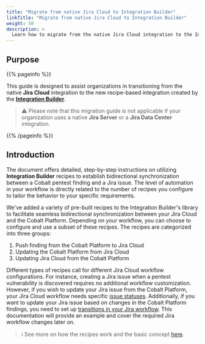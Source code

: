 ```yaml
---
title: "Migrate from native Jira Cloud to Integration Builder"
linkTitle: "Migrate from native Jira Cloud to Integration Builder"
weight: 50
description: >
  Learn how to migrate from the native Jira Cloud integration to the Integration Builder.
---
```


## Purpose

{{% pageinfo %}}

This guide is designed to assist organizations in transitioning from the native **Jira Cloud** integration to the new recipe-based integration created by the [**Integration Builder**](https://docs.cobalt.io/integrations/integrationbuilder/).

> ⚠️ Please note that this migration guide is not applicable if your organization uses a native **Jira Server** or a **Jira Data Center** integration.

{{% /pageinfo %}}

## Introduction

The document offers detailed, step-by-step instructions on utilizing **Integration Builder** recipes to establish bidirectional synchronization between a Cobalt pentest finding and a Jira issue. The level of automation in your workflow is directly related to the number of recipes you configure to tailor the behavior to your specific requirements.

We've added a variety of pre-built recipes to the Integration Builder's library to facilitate seamless bidirectional synchronization between your Jira Cloud and the Cobalt Platform. Depending on your workflow, you can choose to configure and use a subset of these recipes. The recipes are categorized into three groups:

1. Push finding from the Cobalt Platform to Jira Cloud
1. Updating the Cobalt Platform from Jira Cloud
1. Updating Jira Cloud from the Cobalt Platform

Different types of recipes call for different Jira Cloud workflow configurations. For instance, creating a Jira issue when a pentest vulnerability is discovered requires no additional workflow customization. However, if you wish to update your Jira issue from the Cobalt Platform, your Jira Cloud workflow needs specific [issue statuses](https://support.atlassian.com/jira-cloud-administration/docs/what-are-issue-statuses-priorities-and-resolutions/#Issue-statuses). Additionally, if you want to update your Jira issue based on changes in the Cobalt Platform findings, you need to set up [transitions in your Jira workflow](https://support.atlassian.com/jira-cloud-administration/docs/work-with-issue-workflows). This documentation will provide an example and cover the required Jira workflow changes later on.

> ℹ️ See more on how the recipes work and the basic concept [here](/integrations/integrationbuilder/#how-it-works).
